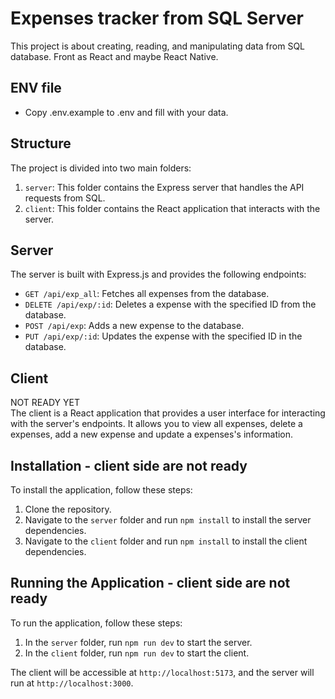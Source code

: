 # Expenses tracker from SQL Server

This project is about creating, reading, and manipulating data from SQL database. Front as React and maybe React Native.

## ENV file

-  Copy .env.example to .env and fill with your data.

## Structure

The project is divided into two main folders:

1. `server`: This folder contains the Express server that handles the API requests from SQL.
2. `client`: This folder contains the React application that interacts with the server.

## Server

The server is built with Express.js and provides the following endpoints:

-  `GET /api/exp_all`: Fetches all expenses from the database.
-  `DELETE /api/exp/:id`: Deletes a expense with the specified ID from the database.
-  `POST /api/exp`: Adds a new expense to the database.
-  `PUT /api/exp/:id`: Updates the expense with the specified ID in the database.

## Client

NOT READY YET
<br>
The client is a React application that provides a user interface for interacting with the server's endpoints. It allows you to view all expenses, delete a expenses, add a new expense and update a expenses's information.

## Installation - client side are not ready

To install the application, follow these steps:

1. Clone the repository.
2. Navigate to the `server` folder and run `npm install` to install the server dependencies.
3. Navigate to the `client` folder and run `npm install` to install the client dependencies.

## Running the Application - client side are not ready

To run the application, follow these steps:

1. In the `server` folder, run `npm run dev` to start the server.
2. In the `client` folder, run `npm run dev` to start the client.

The client will be accessible at `http://localhost:5173`, and the server will run at `http://localhost:3000`.
